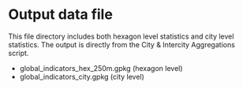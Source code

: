 # Output data file  
This file directory includes both hexagon level statistics and city level statistics. The output is directly from the City & Intercity Aggregations script.  

- global_indicators_hex_250m.gpkg  (hexagon level)
- global_indicators_city.gpkg  (city level)
